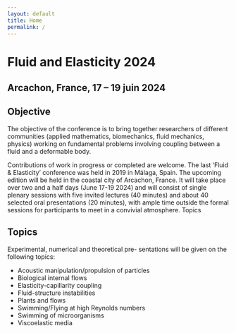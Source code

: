 ```yaml
---
layout: default
title: Home
permalink: /
---
```


# Fluid and Elasticity 2024
## Arcachon, France, 17 – 19 juin 2024

## Objective
The objective of the conference is to bring together researchers of different communities (applied mathematics, biomechanics, fluid mechanics, physics) working on fundamental problems involving coupling between a fluid and a deformable body.

Contributions of work in progress or completed are welcome. The last ‘Fluid & Elasticity’ conference was held in 2019 in Málaga, Spain. The upcoming edition will be held in the coastal city of Arcachon, France. It will take place over two and a half days (June 17-19 2024) and will consist of single plenary sessions with five invited lectures (40 minutes) and about 40 selected oral presentations (20 minutes), with ample time outside the formal sessions for participants to meet in a convivial atmosphere.
Topics

## Topics
Experimental, numerical and theoretical pre- sentations will be given on the following topics:
- Acoustic manipulation/propulsion of particles
- Biological internal flows
- Elasticity-capillarity coupling
- Fluid-structure instabilities
- Plants and flows
- Swimming/Flying at high Reynolds numbers
- Swimming of microorganisms
- Viscoelastic media

